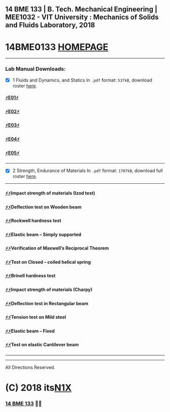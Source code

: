 ##  14 BME 133 | B. Tech. Mechanical Engineering | MEE1032 - VIT University : Mechanics of Solids and Fluids Laboratory, 2018
# 14BME0133 [HOMEPAGE](https://14bme0133.github.io)

---

### Lab Manual Downloads:

 - [x] 1 Fluids and Dynamics, and Statics
In `.pdf` format: `537kB`, download roster [here](assets/manuals/0f.pdf).


#### [⚡️E01⚡️](assets/manuals/0f01.pdf)
#### [⚡️E02⚡️](assets/manuals/0f02.pdf)
#### [⚡️E03⚡️](assets/manuals/0f03.pdf)
#### [⚡️E04⚡️](assets/manuals/0f04.pdf)
#### [⚡️E05⚡️](assets/manuals/0f05.pdf)

---

- [x] 2 Strength, Endurance of Materials
In `.pdf` format: `1707kB`, download full roster [here](assets/manuals/0s.pdf).

---
#### [⚡️⚡️](assets/manuals/0s01)Impact strength of materials (Izod test)
#### [⚡️⚡️](assets/manuals/0s02)Deflection test on Wooden beam
#### [⚡️⚡️](assets/manuals/0s03)Rockwell hardness test
#### [⚡️⚡️](assets/manuals/0s04)Elastic beam – Simply supported
#### [⚡️⚡️](assets/manuals/0s05)Verification of Maxwell’s Reciprocal Theorem
#### [⚡️⚡️](assets/manuals/0s06)Test on Closed – coiled helical spring
#### [⚡️⚡️](assets/manuals/0s07)Brinell hardness test
#### [⚡️⚡️](assets/manuals/0s08)Impact strength of materials (Charpy)
#### [⚡️⚡️](assets/manuals/0s09)Deflection test in Rectangular beam
#### [⚡️⚡️](assets/manuals/0s10)Tension test on Mild steel
#### [⚡️⚡️](assets/manuals/0s11)Elastic beam – Fixed
#### [⚡️⚡️](assets/manuals/0s12)Test on elastic Cantilever beam


---
---

All Directions Reserved.
# (C) 2018 its[N1X](https://N1X.site)
### [14 BME 133](https://14bme0133.github.io>) 📴🦄 
